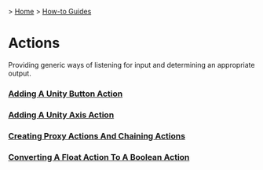 &gt; [Home](../../../README.md) &gt; [How-to Guides](../README.md)

# Actions

Providing generic ways of listening for input and determining an appropriate output.

### [Adding A Unity Button Action](AddingAUnityButtonAction/README.md)
### [Adding A Unity Axis Action](AddingAUnityAxisAction/README.md)
### [Creating Proxy Actions And Chaining Actions](CreatingProxyActionsAndChainingActions/README.md)
### [Converting A Float Action To A Boolean Action](ConvertingAFloatActionToABooleanAction/README.md)